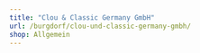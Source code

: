 ```yaml
---
title: "Clou & Classic Germany GmbH"
url: /burgdorf/clou-und-classic-germany-gmbh/
shop: Allgemein
---
```

